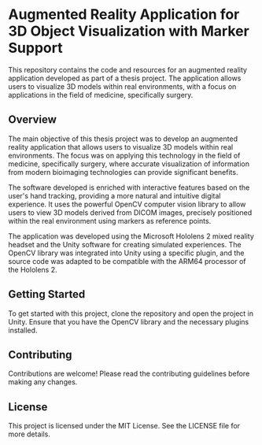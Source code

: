 # Augmented Reality Application for 3D Object Visualization with Marker Support

This repository contains the code and resources for an augmented reality application developed as part of a thesis project. The application allows users to visualize 3D models within real environments, with a focus on applications in the field of medicine, specifically surgery.

## Overview

The main objective of this thesis project was to develop an augmented reality application that allows users to visualize 3D models within real environments. The focus was on applying this technology in the field of medicine, specifically surgery, where accurate visualization of information from modern bioimaging technologies can provide significant benefits.

The software developed is enriched with interactive features based on the user's hand tracking, providing a more natural and intuitive digital experience. It uses the powerful OpenCV computer vision library to allow users to view 3D models derived from DICOM images, precisely positioned within the real environment using markers as reference points.

The application was developed using the Microsoft Hololens 2 mixed reality headset and the Unity software for creating simulated experiences. The OpenCV library was integrated into Unity using a specific plugin, and the source code was adapted to be compatible with the ARM64 processor of the Hololens 2.

## Getting Started

To get started with this project, clone the repository and open the project in Unity. Ensure that you have the OpenCV library and the necessary plugins installed.

## Contributing

Contributions are welcome! Please read the contributing guidelines before making any changes.

## License

This project is licensed under the MIT License. See the LICENSE file for more details.
